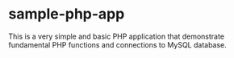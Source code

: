 # sample-php-app

This is a very simple and basic PHP application that demonstrate fundamental PHP functions and connections to MySQL database.
